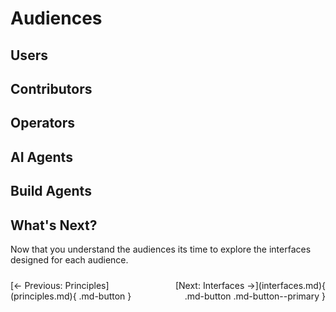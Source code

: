 # Audiences

## Users

## Contributors

## Operators

## AI Agents

## Build Agents

## What's Next?

Now that you understand the audiences its time to explore the interfaces designed for each audience.

<!-- markdownlint-disable MD033 -->
<div class="navigation-buttons" markdown="1" style="display: grid; grid-template-columns: 1fr 1fr; gap: 1rem; margin-top: 1.5rem;">

<div markdown="1">
[← Previous: Principles](principles.md){ .md-button }
</div>

<div markdown="1" style="text-align: right;">
[Next: Interfaces →](interfaces.md){ .md-button .md-button--primary }
</div>

</div>

<style>
@media (max-width: 768px) {
  .navigation-buttons {
    display: grid !important;
    grid-template-columns: 1fr !important;
    gap: 0.5rem !important;
  }
  .navigation-buttons > div:last-child {
    text-align: left !important;
  }
}
</style>
<!-- markdownlint-enable MD033 -->
